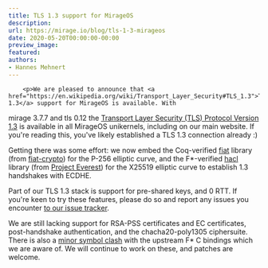```yaml
---
title: TLS 1.3 support for MirageOS
description:
url: https://mirage.io/blog/tls-1-3-mirageos
date: 2020-05-20T00:00:00-00:00
preview_image:
featured:
authors:
- Hannes Mehnert
---
```



        <p>We are pleased to announce that <a href="https://en.wikipedia.org/wiki/Transport_Layer_Security#TLS_1.3">TLS 1.3</a> support for MirageOS is available. With
mirage 3.7.7 and tls 0.12 the <a href="https://tools.ietf.org/html/rfc8446">Transport Layer Security (TLS) Protocol Version 1.3</a>
is available in all MirageOS unikernels, including on our main website. If you're reading this, you've likely established a TLS 1.3 connection already :)</p>
<p>Getting there was some effort: we now embed the Coq-verified <a href="https://github.com/mirage/fiat/">fiat</a>
library (from <a href="https://github.com/mit-plv/fiat-crypto/">fiat-crypto</a>) for the P-256 elliptic curve, and the F*-verified <a href="https://github.com/mirage/hacl">hacl</a>
library (from <a href="https://project-everest.github.io/">Project Everest</a>) for the X25519 elliptic curve to establish 1.3 handshakes with ECDHE.</p>
<p>Part of our TLS 1.3 stack is support for pre-shared keys, and 0 RTT. If you're keen to try these features, please do so and report any issues you encounter <a href="https://github.com/mirleft/ocaml-tls">to our issue tracker</a>.</p>
<p>We are still lacking support for RSA-PSS certificates and EC certificates, post-handshake authentication, and the chacha20-poly1305 ciphersuite. There is also a <a href="https://github.com/mirage/hacl/issues/32">minor symbol clash</a> with the upstream F* C bindings which we are aware of. We will continue to work on these, and patches are welcome.</p>

      
